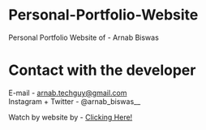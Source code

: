 # Personal-Portfolio-Website
Personal Portfolio Website of - Arnab Biswas
# Contact with the developer 
E-mail - arnab.techguy@gmail.com
<br>
Instagram + Twitter - @arnab_biswas__ 
<br> 
<p>
  Watch by website by - <a href="https://coderarnab.github.io/Personal-Portfolio-Website/">
    Clicking Here!
  </a>
</p>
